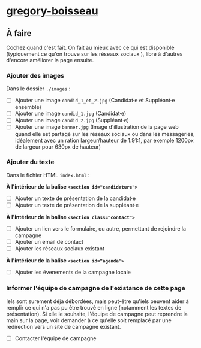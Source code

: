 # [gregory-boisseau](https://nouveau-front-populaire-legislatives-2024.fr/gregory-boisseau)

## À faire

Cochez quand c'est fait. On fait au mieux avec ce qui est disponible (typiquement ce qu'on trouve sur les réseaux sociaux ), libre à d'autres d'encore améliorer la page ensuite.

### Ajouter des images
Dans le dossier `./images` :
- [ ] Ajouter une image `candid_1_et_2.jpg` (Candidat·e et Suppléant·e ensemble)
- [ ] Ajouter une image `candid_1.jpg` (Candidat·e)
- [ ] Ajouter une image `candid_2.jpg` (Suppléant·e)
- [ ] Ajouter une image `banner.jpg` (Image d'illustration de la page web quand elle est partagé sur les réseaux sociaux ou dans les messageries, idéalement avec un ration largeur/hauteur de 1.91:1, par exemple 1200px de largeur pour 630px de hauteur)

### Ajouter du texte
Dans le fichier HTML `index.html` :

**À l'intérieur de la balise `<section id="candidature">`**
- [ ] Ajouter un texte de présentation de la candidat·e
- [ ] Ajouter un texte de présentation de la suppléant·e

**À l'intérieur de la balise `<section class="contact">`**
- [ ] Ajouter un lien vers le formulaire, ou autre, permettant de rejoindre la campagne
- [ ] Ajouter un email de contact
- [ ] Ajouter les réseaux sociaux existant

**À l'intérieur de la balise `<section id="agenda">`**
- [ ] Ajouter les évenements de la campagne locale

### Informer l'équipe de campagne de l'existance de cette page
Iels sont surement déjà débordées, mais peut-être qu'iels peuvent aider à remplir ce qui n'a pas pu être trouvé en ligne (notamment les textes de présentation). Si elle le souhaite, l'équipe de campagne peut reprendre la main sur la page, voir demander à ce qu'elle soit remplacé par une redirection vers un site de campagne existant.

- [ ] Contacter l'équipe de campagne
